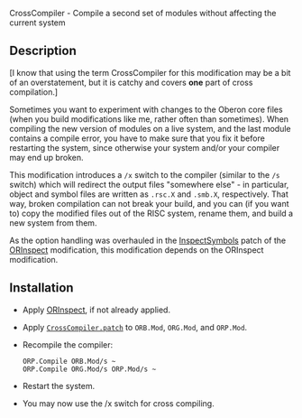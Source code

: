 CrossCompiler - Compile a second set of modules without affecting the current system

Description
-----------

[I know that using the term CrossCompiler for this modification may be a bit of an
overstatement, but it is catchy and covers **one** part of cross compilation.]

Sometimes you want to experiment with changes to the Oberon core files (when you
build modifications like me, rather often than sometimes). When compiling the new
version of modules on a live system, and the last module contains a compile error,
you have to make sure that you fix it before restarting the system, since otherwise
your system and/or your compiler may end up broken.

This modification introduces a `/x` switch to the compiler (similar to the `/s` switch)
which will redirect the output files "somewhere else" - in particular, object and symbol
files are written as `.rsc.X` and `.smb.X`, respectively. That way, broken compilation
can not break your build, and you can (if you want to) copy the modified files out of
the RISC system, rename them, and build a new system from them.

As the option handling was overhauled in the [InspectSymbols](../ORInspect/InspectSymbols.patch)
patch of the [ORInspect](../ORInspect/README.md) modification, this modification depends on
the ORInspect modification.

Installation
------------

- Apply [ORInspect](../ORInspect/README.md), if not already applied.

- Apply [`CrossCompiler.patch`](CrossCompiler.patch) to `ORB.Mod`, `ORG.Mod`, and `ORP.Mod`.

- Recompile the compiler:

      ORP.Compile ORB.Mod/s ~
      ORP.Compile ORG.Mod/s ORP.Mod/s ~

- Restart the system.

- You may now use the /x switch for cross compiling.
